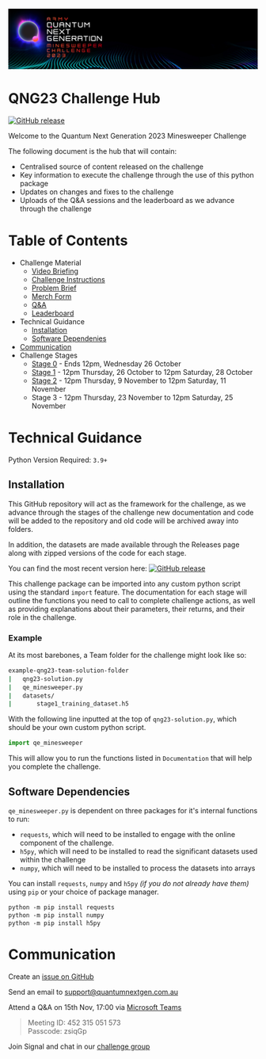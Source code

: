 <p align="center">
  <img src="https://github.com/ricohub01/qng23-challenge/blob/main/assets/images/Header.jpg?raw=true" alt="header"/>
</p>

# QNG23 Challenge Hub

[![GitHub release](https://img.shields.io/github/release/ricohub01/qng23-challenge.svg)](https://GitHub.com/ricohub01/qng23-challenge/releases/)

Welcome to the Quantum Next Generation 2023 Minesweeper Challenge

The following document is the hub that will contain: 
- Centralised source of content released on the challenge
- Key information to execute the challenge through the use of this python package
- Updates on changes and fixes to the challenge
- Uploads of the Q&A sessions and the leaderboard as we advance through the challenge

# Table of Contents
- Challenge Material
    - [Video Briefing](https://vimeo.com/869440571/e058164ca5?share=copy)
    - [Challenge Instructions](/assets/docs/QNG23%20Challenge%20instructions.pdf)
    - [Problem Brief](/assets/docs/QNG23%20Problem%20brief.pdf)
    - [Merch Form](https://forms.office.com/Pages/ResponsePage.aspx?id=GU5i_LU-u0uHril7jkukjXwnWWTBCM5Gk5WyPCsZZjVUNUVDNENZUTNWSzlBU0hJU1hUTVI1TlI5Vi4u)
    - [Q&A](/assets/docs/Q&A.md)
    - [Leaderboard](/assets/docs/LEADERBOARD.md)
- Technical Guidance
    - [Installation](#installation)
    - [Software Dependenies](#software-dependencies)
- [Communication](#communication)
- Challenge Stages
    - [Stage 0](/STAGE-1.md) - Ends 12pm, Wednesday 26 October
    - [Stage 1](/STAGE-1.md) - 12pm Thursday, 26 October to 12pm Saturday, 28 October
    - [Stage 2](/STAGE-2.md) - 12pm Thursday, 9 November to 12pm Saturday, 11 November
    - Stage 3 - 12pm Thursday, 23 November to 12pm Saturday, 25 November

# Technical Guidance

Python Version Required: `3.9+` 

## Installation
This GitHub repository will act as the framework for the challenge, as we advance through the stages of the challenge new documentation and code will be added to the repository and old code will be archived away into folders.

In addition, the datasets are made available through the Releases page along with zipped versions of the code for each stage. 

You can find the most recent version here: [![GitHub release](https://img.shields.io/github/release/ricohub01/qng23-challenge.svg)](https://GitHub.com/ricohub01/qng23-challenge/releases/)

This challenge package can be imported into any custom python script using the standard `import` feature. The documentation for each stage will outline the functions you need to call to complete challenge actions, as well as providing explanations about their parameters, their returns, and their role in the challenge.

### Example

At its most barebones, a Team folder for the challenge might look like so:
```bash
example-qng23-team-solution-folder
|   qng23-solution.py
|   qe_minesweeper.py
|   datasets/
|       stage1_training_dataset.h5
```

With the following line inputted at the top of `qng23-solution.py`, which should be your own custom python script.
```python
import qe_minesweeper
```
This will allow you to run the functions listed in `Documentation` that will help you complete the challenge.

## Software Dependencies
`qe_minesweeper.py` is dependent on three packages for it's internal functions to run:
- `requests`, which will need to be installed to engage with the online component of the challenge.
- `h5py`, which will need to be installed to read the significant datasets used within the challenge
- `numpy`, which will need to be installed to process the datasets into arrays

You can install `requests`, `numpy` and `h5py` *(if you do not already have them)* using `pip` or your choice of package manager.
```
python -m pip install requests
python -m pip install numpy
python -m pip install h5py
```

# Communication

Create an [issue  on GitHub](https://github.com/RICOHub01/QNG23-Challenge/issues)

Send an email to [support@quantumnextgen.com.au](mailto:support@quantumnextgen.com.au)

Attend a Q&A on 15th Nov, 17:00 via [Microsoft Teams](https://teams.microsoft.com/l/meetup-join/19%3ameeting_OGRiYzJlY2EtNjMxYi00MDhmLTkzMTYtZWUwMDU5MmMxZTg2%40thread.v2/0?context=%7b%22Tid%22%3a%22fc624e19-3eb5-4bbb-87ae-297b8e4ba48d%22%2c%22Oid%22%3a%22b289bda4-4d17-4592-9e22-17a7e487686b%22%7d)

> Meeting ID: 452 315 051 573 \
> Passcode: zsiqGp

Join Signal and chat in our [challenge group](https://signal.group/#CjQKIAB9t0m64V4PAwYP1NYVtYfAkoUx6DoRGidCKUoM11qMEhD4wyk4hU6KsNz0ZTT2V8EW)
